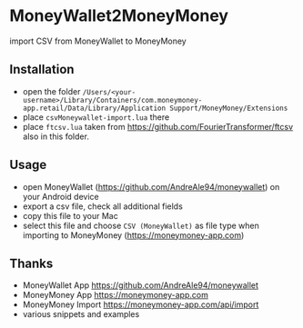 # MoneyWallet2MoneyMoney
import CSV from MoneyWallet to MoneyMoney

## Installation

* open the folder `/Users/<your-username>/Library/Containers/com.moneymoney-app.retail/Data/Library/Application Support/MoneyMoney/Extensions`
* place `csvMoneywallet-import.lua` there
* place `ftcsv.lua` taken from https://github.com/FourierTransformer/ftcsv also in this folder.

## Usage

* open MoneyWallet (https://github.com/AndreAle94/moneywallet) on your Android device
* export a csv file, check all additional fields
* copy this file to your Mac
* select this file and choose `CSV (MoneyWallet)` as file type when importing to MoneyMoney (https://moneymoney-app.com)

## Thanks

* MoneyWallet App https://github.com/AndreAle94/moneywallet
* MoneyMoney App https://moneymoney-app.com
* MoneyMoney Import https://moneymoney-app.com/api/import
* various snippets and examples
